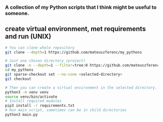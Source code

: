 ### A collection of my Python scripts that I think might be useful to someone.

## create virtual environment, met requirements and run (UNIX)
```bash
# You can clone whole repository
git clone --depth=1 https://github.com/mateuszferenc/my_pythons

# Just one chosen directory (project)
git clone -n --depth=1 --filter=tree:0 https://github.com/mateuszferenc/my_pythons
cd my_pythons
git sparse-checkout set --no-cone <selected-directory>
git checkout

# Then you can create a virtual environment in the selected directory.
python3 -m venv venv
source venv/bin/activate
# Install required modules
pip3 install -r requirements.txt
# Run main script, sometimes can be in child directories
python3 main.py 
```